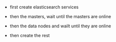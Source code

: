 * first create elasticsearch services
* then the masters, wait until the masters are online
* then the data nodes and wailt until they are online

* then create the rest
